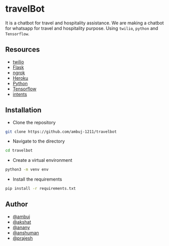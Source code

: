 # travelBot

It is a chatbot for travel and hospitality assistance.
We are making a chatbot for whatsapp for travel and hospitality purpose.
Using `twilio`, `python` and `Tensorflow`.

## Resources

- [twilio](https://www.twilio.com/)
- [Flask](https://flask.palletsprojects.com/en/2.2.x/)
- [ngrok](https://ngrok.com/)
- [Heroku](https://www.heroku.com/)
- [Python](https://www.python.org/)
- [Tensorflow](https://pypi.org/project/tensorflow/)
- [intents](https://www.kaggle.com/datasets/f04438fa5f17895a8576dd4e29a5dbbf2b0fec30a72e6b8d58484d8c5ca3056d)

## Installation

- Clone the repository

```bash
git clone https://github.com/ambuj-1211/travelbot
```

- Navigate to the directory

```bash
cd travelbot
```

- Create a virtual environment

```bash
python3 -m venv env
```

- Install the requirements

```bash
pip install -r requirements.txt
```

## Author

- [@ambuj](https://github.com/ambuj-1211)
- [@akshat](https://www.linkedin.com/in/akshat-dwivedi/)
- [@anany](https://github.com/strangecod)
- [@anshuman](https://github.com/anshuman-dwivedi)
- [@prajesh](https://bit.ly/ElEvEnCo)

